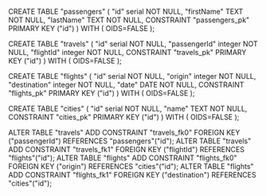 CREATE TABLE "passengers" (
	"id" serial NOT NULL,
	"firstName" TEXT NOT NULL,
	"lastName" TEXT NOT NULL,
	CONSTRAINT "passengers_pk" PRIMARY KEY ("id")
) WITH (
  OIDS=FALSE
);

CREATE TABLE "travels" (
	"id" serial NOT NULL,
	"passengerId" integer NOT NULL,
	"flightId" integer NOT NULL,
	CONSTRAINT "travels_pk" PRIMARY KEY ("id")
) WITH (
  OIDS=FALSE
);

CREATE TABLE "flights" (
	"id" serial NOT NULL,
	"origin" integer NOT NULL,
	"destination" integer NOT NULL,
	"date" DATE NOT NULL,
	CONSTRAINT "flights_pk" PRIMARY KEY ("id")
) WITH (
  OIDS=FALSE
);

CREATE TABLE "cities" (
	"id" serial NOT NULL,
	"name" TEXT NOT NULL,
	CONSTRAINT "cities_pk" PRIMARY KEY ("id")
) WITH (
  OIDS=FALSE
);

ALTER TABLE "travels" ADD CONSTRAINT "travels_fk0" FOREIGN KEY ("passengerId") REFERENCES "passengers"("id");
ALTER TABLE "travels" ADD CONSTRAINT "travels_fk1" FOREIGN KEY ("flightId") REFERENCES "flights"("id");
ALTER TABLE "flights" ADD CONSTRAINT "flights_fk0" FOREIGN KEY ("origin") REFERENCES "cities"("id");
ALTER TABLE "flights" ADD CONSTRAINT "flights_fk1" FOREIGN KEY ("destination") REFERENCES "cities"("id");